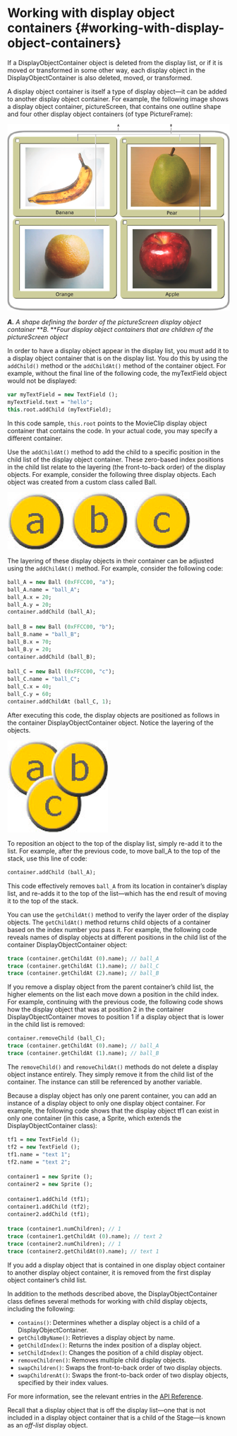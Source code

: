 # Working with display object containers {#working-with-display-object-containers}

If a DisplayObjectContainer object is deleted from the display list, or if it is moved or transformed in some other way, each display object in the DisplayObjectContainer is also deleted, moved, or transformed.

A display object container is itself a type of display object—it can be added to another display object container. For example, the following image shows a display object container, pictureScreen, that contains one outline shape and four other display object containers (of type PictureFrame):

![](/assets/dp_fruitGallery_popup.png)

**_A._** _A shape defining the border of the pictureScreen display object container_ **_B._ **_Four display object containers that are children of the pictureScreen object_

In order to have a display object appear in the display list, you must add it to a display object container that is on the display list. You do this by using the `addChild()` method or the `addChildAt()` method of the container object. For example, without the final line of the following code, the myTextField object would not be displayed:

```haxe
var myTextField = new TextField ();
myTextField.text = "hello";
this.root.addChild (myTextField);
```

In this code sample, `this.root` points to the MovieClip display object container that contains the code. In your actual code, you may specify a different container.

Use the `addChildAt()` method to add the child to a specific position in the child list of the display object container. These zero-based index positions in the child list relate to the layering (the front-to-back order) of the display objects. For example, consider the following three display objects. Each object was created from a custom class called Ball.

![](/assets/dp_DisplayObjectContainer_layers-1.png)

The layering of these display objects in their container can be adjusted using the `addChildAt()` method. For example, consider the following code:

```haxe
ball_A = new Ball (0xFFCC00, "a");
ball_A.name = "ball_A";
ball_A.x = 20;
ball_A.y = 20;
container.addChild (ball_A);

ball_B = new Ball (0xFFCC00, "b");
ball_B.name = "ball_B";
ball_B.x = 70;
ball_B.y = 20;
container.addChild (ball_B);

ball_C = new Ball (0xFFCC00, "c");
ball_C.name = "ball_C";
ball_C.x = 40;
ball_C.y = 60;
container.addChildAt (ball_C, 1);
```

After executing this code, the display objects are positioned as follows in the container DisplayObjectContainer object. Notice the layering of the objects.

![](/assets/dp_DisplayObjectContainer_layers-2.png)

To reposition an object to the top of the display list, simply re-add it to the list. For example, after the previous code, to move ball_A to the top of the stack, use this line of code:

```haxe
container.addChild (ball_A);
```

This code effectively removes `ball_A` from its location in container’s display list, and re-adds it to the top of the list&mdash;which has the end result of moving it to the top of the stack.

You can use the `getChildAt()` method to verify the layer order of the display objects. The `getChildAt()` method returns child objects of a container based on the index number you pass it. For example, the following code reveals names of display objects at different positions in the child list of the container DisplayObjectContainer object:

```haxe
trace (container.getChildAt (0).name); // ball_A
trace (container.getChildAt (1).name); // ball_C
trace (container.getChildAt (2).name); // ball_B
```

If you remove a display object from the parent container’s child list, the higher elements on the list each move down a position in the child index. For example, continuing with the previous code, the following code shows how the display object that was at position 2 in the container DisplayObjectContainer moves to position 1 if a display object that is lower in the child list is removed:

```haxe
container.removeChild (ball_C);
trace (container.getChildAt (0).name); // ball_A
trace (container.getChildAt (1).name); // ball_B
```

The `removeChild()` and `removeChildAt()` methods do not delete a display object instance entirely. They simply remove it from the child list of the container. The instance can still be referenced by another variable. <!-- (Use the delete operator to completely remove an object.) -->

Because a display object has only one parent container, you can add an instance of a display object to only one display object container. For example, the following code shows that the display object tf1 can exist in only one container (in this case, a Sprite, which extends the DisplayObjectContainer class):

```haxe
tf1 = new TextField ();
tf2 = new TextField ();
tf1.name = "text 1";
tf2.name = "text 2";

container1 = new Sprite ();
container2 = new Sprite ();

container1.addChild (tf1);
container1.addChild (tf2);
container2.addChild (tf1);

trace (container1.numChildren); // 1
trace (container1.getChildAt (0).name); // text 2
trace (container2.numChildren); // 1
trace (container2.getChildAt(0).name); // text 1
```

If you add a display object that is contained in one display object container to another display object container, it is removed from the first display object container’s child list.

In addition to the methods described above, the DisplayObjectContainer class defines several methods for working with child display objects, including the following:

*   `contains()`: Determines whether a display object is a child of a DisplayObjectContainer.
*   `getChildByName()`: Retrieves a display object by name.
*   `getChildIndex()`: Returns the index position of a display object.
*   `setChildIndex()`: Changes the position of a child display object.
*   `removeChildren()`: Removes multiple child display objects.
*   `swapChildren()`: Swaps the front-to-back order of two display objects.
*   `swapChildrenAt()`: Swaps the front-to-back order of two display objects, specified by their index values. 

For more information, see the relevant entries in the [API Reference](http://api.openfl.org/openfl/display/DisplayObjectContainer.html).

Recall that a display object that is off the display list—one that is not included in a display object container that is a child of the Stage—is known as an _off-list_ display object.
